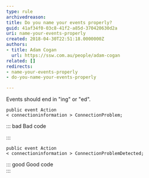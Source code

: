 ```yaml
---
type: rule
archivedreason: 
title: Do you name your events properly?
guid: 41af34f0-03c8-41f2-a85d-370420630d2a
uri: name-your-events-properly
created: 2018-04-30T22:51:18.0000000Z
authors:
- title: Adam Cogan
  url: https://ssw.com.au/people/adam-cogan
related: []
redirects:
- name-your-events-properly
- do-you-name-your-events-properly

---
```


Events should end in "ing" or "ed".


<!--endintro-->



```
public event Action
< connectioninformation > ConnectionProblem;
```




::: bad
Bad code

:::



```
public event Action
< connectioninformation > ConnectionProblemDetected;
```




::: good
Good code  
:::
